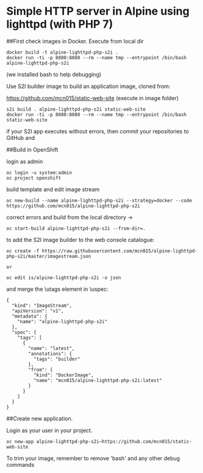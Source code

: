 Simple HTTP server in Alpine using lighttpd (with PHP 7)
========================================================


 ##First check images in Docker. Execute from local dir

```
docker build -t alpine-lighttpd-php-s2i .
docker run -ti -p 8080:8080 --rm --name tmp --entrypoint /bin/bash alpine-lighttpd-php-s2i
```
(we installed bash to help debugging)

Use S2I builder image to build an application image, cloned from:

https://github.com/mcn015/static-web-site
(execute in image folder)

```
s2i build . alpine-lighttpd-php-s2i static-web-site
docker run -ti -p 8080:8080 --rm --name tmp --entrypoint /bin/bash static-web-site
```
if your S2I app executes without errors, then commit your repositories to GitHub and

##Build in OpenShift

login as admin
```
oc login -u system:admin
oc project openshift
```
  build template and edit image stream
```
oc new-build --name alpine-lighttpd-php-s2i --strategy=docker --code https://github.com/mcn015/alpine-lighttpd-php-s2i
```

  correct errors and build from the local directory ->
```
oc start-build alpine-lighttpd-php-s2i --from-dir=.
```

  to add the S2I image builder to the web console catalogue:
```
oc create -f https://raw.githubusercontent.com/mcn015/alpine-lighttpd-php-s2i/master/imagestream.json
```
    or
```
oc edit is/alpine-lighttpd-php-s2i -o json
```
and merge the \utags element in \uspec:
```
{
  "kind": "ImageStream",
  "apiVersion": "v1",
  "metadata": {
    "name": "alpine-lighttpd-php-s2i"
  },
  "spec": {
    "tags": [
      {
        "name": "latest",
        "annotations": {
          "tags": "builder"
        },
        "from": {
          "kind": "DockerImage",
          "name": "mcn015/alpine-lighttpd-php-s2i:latest"
        }
      }
    ]
  }
}
```
 ##Create new application.
 
 Login as your user in your project.

```
oc new-app alpine-lighttpd-php-s2i~https://github.com/mcn015/static-web-site
```

To trim your image, remember to remove 'bash' and any other debug commands
